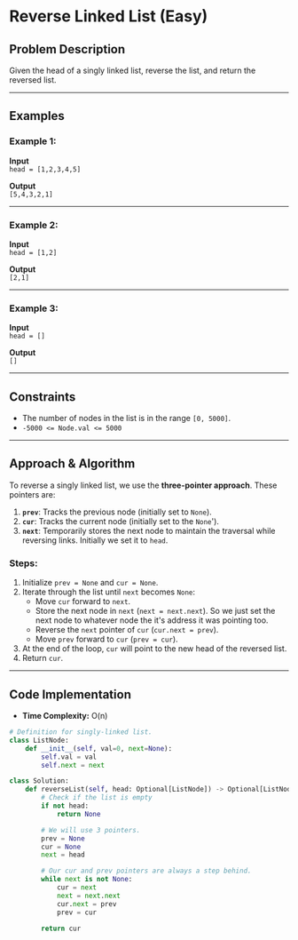 # Reverse Linked List (Easy)

## Problem Description

Given the head of a singly linked list, reverse the list, and return the reversed list.

---

## Examples

### Example 1:

**Input**  
`head = [1,2,3,4,5]`

**Output**  
`[5,4,3,2,1]`

---

### Example 2:

**Input**  
`head = [1,2]`

**Output**  
`[2,1]`

---

### Example 3:

**Input**  
`head = []`

**Output**  
`[]`

---

## Constraints

- The number of nodes in the list is in the range `[0, 5000]`.
- `-5000 <= Node.val <= 5000`

---

## Approach & Algorithm

To reverse a singly linked list, we use the **three-pointer approach**. These pointers are:

1. **`prev`**: Tracks the previous node (initially set to `None`).
2. **`cur`**: Tracks the current node (initially set to the `None`').
3. **`next`**: Temporarily stores the next node to maintain the traversal while reversing links. Initially we set it to `head`.

### Steps:

1. Initialize `prev = None` and `cur = None`.
2. Iterate through the list until `next` becomes `None`:
   - Move `cur` forward to `next`.
   - Store the next node in `next` (`next = next.next`). So we just set the next node to whatever node the it's address it was pointing too.
   - Reverse the `next` pointer of `cur` (`cur.next = prev`).
   - Move `prev` forward to `cur` (`prev = cur`).
3. At the end of the loop, `cur` will point to the new head of the reversed list.
4. Return `cur`.

---

## Code Implementation

- **Time Complexity:** O(n)

```python
# Definition for singly-linked list.
class ListNode:
    def __init__(self, val=0, next=None):
        self.val = val
        self.next = next

class Solution:
    def reverseList(self, head: Optional[ListNode]) -> Optional[ListNode]:
        # Check if the list is empty
        if not head:
            return None

        # We will use 3 pointers.
        prev = None
        cur = None
        next = head

        # Our cur and prev pointers are always a step behind.
        while next is not None:
            cur = next
            next = next.next
            cur.next = prev
            prev = cur

        return cur
```
